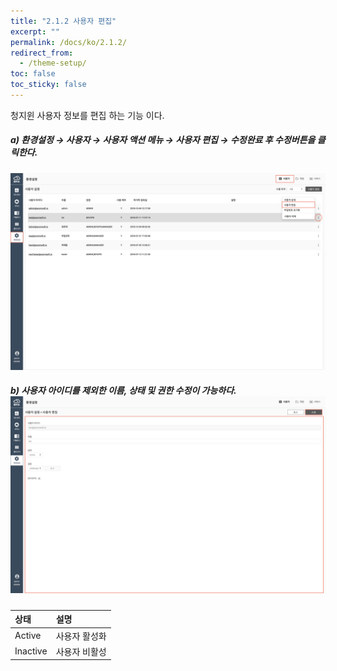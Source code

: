 ```yaml
---
title: "2.1.2 사용자 편집"
excerpt: ""
permalink: /docs/ko/2.1.2/
redirect_from:
  - /theme-setup/
toc: false
toc_sticky: false
---
```



청지윈 사용자 정보를 편집 하는 기능 이다.

##### a\) 환경설정 → 사용자 → 사용자 액션 메뉴 → 사용자 편집 → 수정완료 후 수정버튼을 클릭한다.
![](/assets/KR/3.0.0/2.1.2_1.png)

##### b\) 사용자 아이디를 제외한 이름, 상태 및 권한 수정이 가능하다.![](/assets/KR/3.0.0/2.1.2_2.png)

| 상태 | **설명** |
| :--- | :--- |
| Active | 사용자 활성화 |
| Inactive | 사용자 비활성 |
